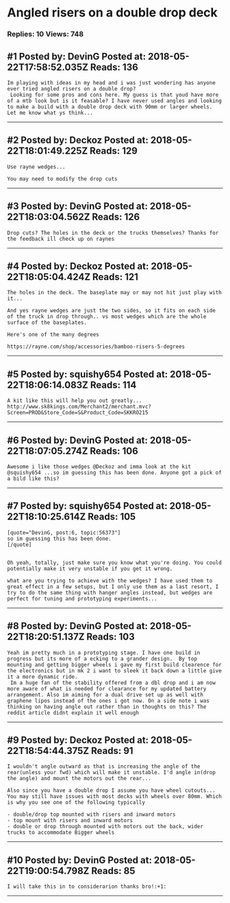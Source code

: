 # Angled risers on a double drop deck

### Replies: 10 Views: 748

## \#1 Posted by: DevinG Posted at: 2018-05-22T17:58:52.035Z Reads: 136

```
Im playing with ideas in my head and i was just wondering has anyone ever tried angled risers on a double drop?
 Looking for some pros and cons here. My guess is that youd have more of a mtb look but is it feasable? I have never used angles and looking to make a build with a double drop deck with 90mm or larger wheels. Let me know what ys think...
```

---
## \#2 Posted by: Deckoz Posted at: 2018-05-22T18:01:49.225Z Reads: 129

```
Use rayne wedges... 

You may need to modify the drop cuts
```

---
## \#3 Posted by: DevinG Posted at: 2018-05-22T18:03:04.562Z Reads: 126

```
Drop cuts? The holes in the deck or the trucks themselves? Thanks for the feedback ill check up on raynes
```

---
## \#4 Posted by: Deckoz Posted at: 2018-05-22T18:05:04.424Z Reads: 121

```
The holes in the deck. The baseplate may or may not hit just play with it...

And yes rayne wedges are just the two sides, so it fits on each side of the truck in drop through.. vs most wedges which are the whole surface of the baseplates.

Here's one of the many degrees

https://rayne.com/shop/accessories/bamboo-risers-5-degrees
```

---
## \#5 Posted by: squishy654 Posted at: 2018-05-22T18:06:14.083Z Reads: 114

```
A kit like this will help you out greatly...
http://www.sk8kings.com/Merchant2/merchant.mvc?Screen=PROD&Store_Code=S&Product_Code=SKKRO215
```

---
## \#6 Posted by: DevinG Posted at: 2018-05-22T18:07:05.274Z Reads: 106

```
Awesome i like those wedges @Deckoz and imma look at the kit @squishy654 ...so im guessing this has been done. Anyone got a pick of a bild like this?
```

---
## \#7 Posted by: squishy654 Posted at: 2018-05-22T18:10:25.614Z Reads: 105

```
[quote="DevinG, post:6, topic:56373"]
so im guessing this has been done.
[/quote]


Oh yeah, totally, just make sure you know what you're doing. You could potentially make it very unstable if you get it wrong.

what are you trying to achieve with the wedges? I have used them to great effect in a few setups, but I only use them as a last resort, I try to do the same thing with hanger angles instead, but wedges are perfect for tuning and prototyping experiments...
```

---
## \#8 Posted by: DevinG Posted at: 2018-05-22T18:20:51.137Z Reads: 103

```
Yeah im pretty much in a prototyping stage. I have one build in progress but its more of a ecking to a grander design.  By top mounting and getting bigger wheels i gave my first build clearence for the electronics but in mk 2 i want to sleek it back down a little give it a more dynamic ride.
 Im a huge fan of the stability offered from a dbl drop and i am now more aware of what is needed for clearance for my updated battery arrangement. Also im aiming for a dual drive set up as well with graphene lipos instead of the ones i got now. On a side note i was thinking on having angle out rather than in thoughts on this? The reddit article didnt explain it well enough
```

---
## \#9 Posted by: Deckoz Posted at: 2018-05-22T18:54:44.375Z Reads: 91

```
I wouldn't angle outward as that is increasing the angle of the rear(unless your fwd) which will make it unstable. I'd angle in(drop the angle) and mount the motors out the rear...

Also since you have a double drop I assume you have wheel cutouts... You may still have issues with most decks with wheels over 80mm. Which is why you see one of the following typically

- double/drop top mounted with risers and inward motors
- top mount with risers and inward motors
- double or drop through mounted with motors out the back, wider trucks to accommodate Bigger wheels
```

---
## \#10 Posted by: DevinG Posted at: 2018-05-22T19:00:54.798Z Reads: 85

```
I will take this in to considerarion thanks bro!:+1:
```

---
